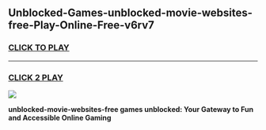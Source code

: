 
## Unblocked-Games-unblocked-movie-websites-free-Play-Online-Free-v6rv7
<h3>
<a href="https://premium76.site?title=unblocked-movie-websites-free&ref=26A">CLICK TO PLAY</a></h3>
<hr>

<h3>
<a href="https://premium76.site?title=unblocked-movie-websites-free&ref=26A">CLICK 2 PLAY</a>
  
</h3>

<a href="https://premium76.site?title=unblocked-movie-websites-free&ref=26A"><img src="https://clearcache.store/games.png"></a>


**unblocked-movie-websites-free games unblocked: Your Gateway to Fun and Accessible Online Gaming**

